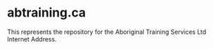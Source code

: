 # abtraining.ca
This represents the repository for the Aboriginal Training Services Ltd Internet Address.
